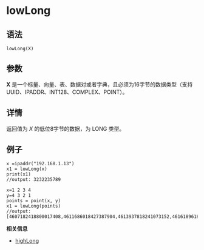 # lowLong

## 语法

`lowLong(X)`

## 参数

**X** 是一个标量、向量、表、数据对或者字典，且必须为16字节的数据类型（支持 UUID、IPADDR、INT128、COMPLEX、POINT）。

## 详情

返回值为 *X* 的低位8字节的数据，为 LONG 类型。

## 例子

```
x =ipaddr("192.168.1.13")
x1 = lowLong(x)
print(x1)
//output: 3232235789
```

```
x=1 2 3 4
y=4 3 2 1
points = point(x, y)
x1 = lowLong(points)
//output: [4607182418800017408,4611686018427387904,4613937818241073152,4616189618054758400]
```

**相关信息**

* [highLong](../h/highlong.html "highLong")

